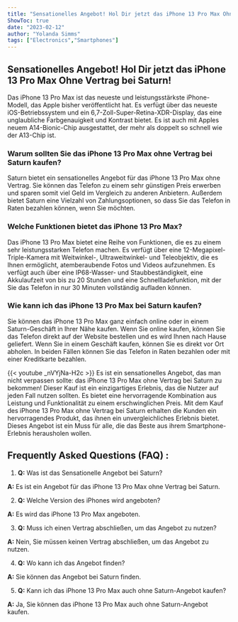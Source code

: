 ```yaml
---
title: "Sensationelles Angebot! Hol Dir jetzt das iPhone 13 Pro Max Ohne Vertrag bei Saturn!"
ShowToc: true 
date: "2023-02-12"
author: "Yolanda Simms" 
tags: ["Electronics","Smartphones"]
---
```

## Sensationelles Angebot! Hol Dir jetzt das iPhone 13 Pro Max Ohne Vertrag bei Saturn!

Das iPhone 13 Pro Max ist das neueste und leistungsstärkste iPhone-Modell, das Apple bisher veröffentlicht hat. Es verfügt über das neueste iOS-Betriebssystem und ein 6,7-Zoll-Super-Retina-XDR-Display, das eine unglaubliche Farbgenauigkeit und Kontrast bietet. Es ist auch mit Apples neuem A14-Bionic-Chip ausgestattet, der mehr als doppelt so schnell wie der A13-Chip ist.

### Warum sollten Sie das iPhone 13 Pro Max ohne Vertrag bei Saturn kaufen?

Saturn bietet ein sensationelles Angebot für das iPhone 13 Pro Max ohne Vertrag. Sie können das Telefon zu einem sehr günstigen Preis erwerben und sparen somit viel Geld im Vergleich zu anderen Anbietern. Außerdem bietet Saturn eine Vielzahl von Zahlungsoptionen, so dass Sie das Telefon in Raten bezahlen können, wenn Sie möchten.

### Welche Funktionen bietet das iPhone 13 Pro Max?

Das iPhone 13 Pro Max bietet eine Reihe von Funktionen, die es zu einem sehr leistungsstarken Telefon machen. Es verfügt über eine 12-Megapixel-Triple-Kamera mit Weitwinkel-, Ultraweitwinkel- und Teleobjektiv, die es Ihnen ermöglicht, atemberaubende Fotos und Videos aufzunehmen. Es verfügt auch über eine IP68-Wasser- und Staubbeständigkeit, eine Akkulaufzeit von bis zu 20 Stunden und eine Schnellladefunktion, mit der Sie das Telefon in nur 30 Minuten vollständig aufladen können.

### Wie kann ich das iPhone 13 Pro Max bei Saturn kaufen?

Sie können das iPhone 13 Pro Max ganz einfach online oder in einem Saturn-Geschäft in Ihrer Nähe kaufen. Wenn Sie online kaufen, können Sie das Telefon direkt auf der Website bestellen und es wird Ihnen nach Hause geliefert. Wenn Sie in einem Geschäft kaufen, können Sie es direkt vor Ort abholen. In beiden Fällen können Sie das Telefon in Raten bezahlen oder mit einer Kreditkarte bezahlen.

{{< youtube _nVYjNa-H2c >}} 
Es ist ein sensationelles Angebot, das man nicht verpassen sollte: das iPhone 13 Pro Max ohne Vertrag bei Saturn zu bekommen! Dieser Kauf ist ein einzigartiges Erlebnis, das die Nutzer auf jeden Fall nutzen sollten. Es bietet eine hervorragende Kombination aus Leistung und Funktionalität zu einem erschwinglichen Preis. Mit dem Kauf des iPhone 13 Pro Max ohne Vertrag bei Saturn erhalten die Kunden ein hervorragendes Produkt, das ihnen ein unvergleichliches Erlebnis bietet. Dieses Angebot ist ein Muss für alle, die das Beste aus ihrem Smartphone-Erlebnis herausholen wollen.

## Frequently Asked Questions (FAQ) :
1. **Q:** Was ist das Sensationelle Angebot bei Saturn? 

**A:** Es ist ein Angebot für das iPhone 13 Pro Max ohne Vertrag bei Saturn.

2. **Q:** Welche Version des iPhones wird angeboten? 

**A:** Es wird das iPhone 13 Pro Max angeboten.

3. **Q:** Muss ich einen Vertrag abschließen, um das Angebot zu nutzen? 

**A:** Nein, Sie müssen keinen Vertrag abschließen, um das Angebot zu nutzen.

4. **Q:** Wo kann ich das Angebot finden? 

**A:** Sie können das Angebot bei Saturn finden.

5. **Q:** Kann ich das iPhone 13 Pro Max auch ohne Saturn-Angebot kaufen? 

**A:** Ja, Sie können das iPhone 13 Pro Max auch ohne Saturn-Angebot kaufen.


